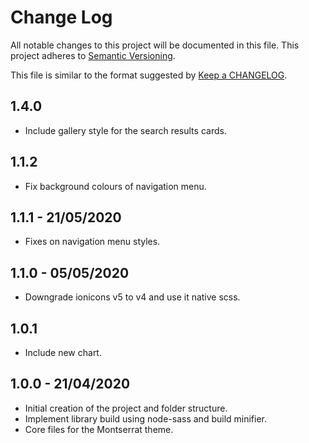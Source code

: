 # Change Log
All notable changes to this project will be documented in this file.
This project adheres to [Semantic Versioning](http://semver.org/).

This file is similar to the format suggested by [Keep a CHANGELOG](https://github.com/olivierlacan/keep-a-changelog).

## 1.4.0
- Include gallery style for the search results cards.

## 1.1.2
- Fix background colours of navigation menu.

## 1.1.1 - 21/05/2020
- Fixes on navigation menu styles.

## 1.1.0 - 05/05/2020
- Downgrade ionicons v5 to v4 and use it native scss.

## 1.0.1
- Include new chart.

## 1.0.0 - 21/04/2020
- Initial creation of the project and folder structure.
- Implement library build using node-sass and build minifier.
- Core files for the Montserrat theme.